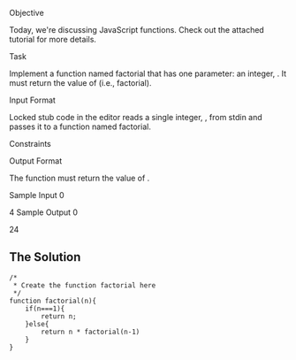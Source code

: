 Objective

Today, we're discussing JavaScript functions. Check out the attached tutorial for more details.

Task

Implement a function named factorial that has one parameter: an integer, . It must return the value of  (i.e.,  factorial).

Input Format

Locked stub code in the editor reads a single integer, , from stdin and passes it to a function named factorial.

Constraints

Output Format

The function must return the value of .

Sample Input 0

4
Sample Output 0

24

## The Solution
```
/*
 * Create the function factorial here
 */
function factorial(n){
    if(n===1){
        return n;
    }else{
        return n * factorial(n-1)
    }
}
```